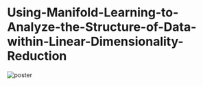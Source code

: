 # Using-Manifold-Learning-to-Analyze-the-Structure-of-Data-within-Linear-Dimensionality-Reduction
![poster](https://user-images.githubusercontent.com/110155589/185774344-8213c8c7-b933-4d8b-b612-7fadaaafacec.png)
